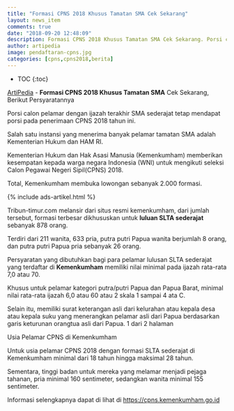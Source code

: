 ```yaml
---
title: "Formasi CPNS 2018 Khusus Tamatan SMA Cek Sekarang"
layout: news_item
comments: true
date: "2018-09-20 12:48:09"
description: Formasi CPNS 2018 Khusus Tamatan SMA Cek Sekarang. Porsi calon pelamar dengan ijazah terakhir SMA sederajat tetap mendapat porsi pada penerimaan CPNS 2018 tahun ini.
author: artipedia
image: pendaftaran-cpns.jpg
categories: [cpns,cpns2018,berita]
---
```


* TOC
{:toc}

[ArtiPedia](https://artipedia.site "ArtiPedia") - **Formasi CPNS 2018 Khusus Tamatan SMA** Cek Sekarang, Berikut Persyaratannya

Porsi calon pelamar dengan ijazah terakhir SMA sederajat tetap mendapat porsi pada penerimaan CPNS 2018 tahun ini.

Salah satu instansi yang menerima banyak pelamar tamatan SMA adalah Kementerian Hukum dan HAM RI.

Kementerian Hukum dan Hak Asasi Manusia (Kemenkumham) memberikan kesempatan kepada warga negara Indonesia (WNI) untuk mengikuti seleksi Calon Pegawai Negeri Sipil(CPNS) 2018.

Total, Kemenkumham membuka lowongan sebanyak 2.000 formasi.

{% include ads-artikel.html %}

Tribun-timur.com melansir dari situs resmi kemenkumham, dari jumlah tersebut, formasi terbesar dikhususkan untuk **luluan SLTA sederajat** sebanyak 878 orang.

Terdiri dari 211 wanita, 633 pria, putra putri Papua wanita berjumlah 8 orang, dan putra putri Papua pria sebanyak 26 orang.

Persyaratan yang dibutuhkan bagi para pelamar lulusan SLTA sederajat yang terdaftar di **Kemenkumham** memiliki nilai minimal pada ijazah rata-rata 7,0 atau 70.

Khusus untuk pelamar kategori putra/putri Papua dan Papua Barat, minimal nilai rata-rata ijazah 6,0 atau 60 atau 2 skala 1 sampai 4 ata C.

Selain itu, memiliki surat keterangan asli dari kelurahan atau kepala desa atau kepala suku yang menerangkan pelamar asli dari Papua berdasarkan garis keturunan orangtua asli dari Papua.
1 dari 2 halaman

Usia Pelamar CPNS di Kemenkumham
 
Untuk usia pelamar CPNS 2018 dengan formasi SLTA sederajat di Kemenkumham minimal dari 18 tahun hingga maksimal 28 tahun.

Sementara, tinggi badan untuk mereka yang melamar menjadi pejaga tahanan, pria minimal 160 sentimeter, sedangkan wanita minimal 155 sentimeter.

Informasi selengkapnya dapat di lihat di https://cpns.kemenkumham.go.id
